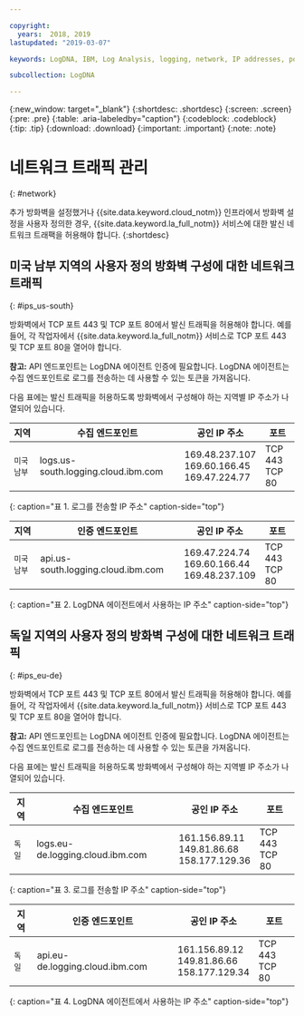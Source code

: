 ```yaml
---

copyright:
  years:  2018, 2019
lastupdated: "2019-03-07"

keywords: LogDNA, IBM, Log Analysis, logging, network, IP addresses, port

subcollection: LogDNA

---
```


{:new_window: target="_blank"}
{:shortdesc: .shortdesc}
{:screen: .screen}
{:pre: .pre}
{:table: .aria-labeledby="caption"}
{:codeblock: .codeblock}
{:tip: .tip}
{:download: .download}
{:important: .important}
{:note: .note}

 
# 네트워크 트래픽 관리
{: #network}

추가 방화벽을 설정했거나 {{site.data.keyword.cloud_notm}} 인프라에서 방화벽 설정을 사용자 정의한 경우, {{site.data.keyword.la_full_notm}} 서비스에 대한 발신 네트워크 트래팩을 허용해야 합니다. 
{:shortdesc}


## 미국 남부 지역의 사용자 정의 방화벽 구성에 대한 네트워크 트래픽
{: #ips_us-south}

방화벽에서 TCP 포트 443 및 TCP 포트 80에서 발신 트래픽을 허용해야 합니다. 예를 들어, 각 작업자에서 {{site.data.keyword.la_full_notm}} 서비스로 TCP 포트 443 및 TCP 포트 80을 열어야 합니다.

**참고:** API 엔드포인트는 LogDNA 에이전트 인증에 필요합니다. LogDNA 에이전트는 수집 엔드포인트로 로그를 전송하는 데 사용할 수 있는 토큰을 가져옵니다.

다음 표에는 발신 트래픽을 허용하도록 방화벽에서 구성해야 하는 지역별 IP 주소가 나열되어 있습니다.

| 지역      | 수집 엔드포인트                          | 공인 IP 주소               | 포트   |
|-------------|---------------------------------------------|-----------------------------------|---------|
| `미국 남부`    | logs.us-south.logging.cloud.ibm.com         | 169.48.237.107 </br>169.60.166.45 </br>169.47.224.77  | TCP 443 </br>TCP 80 | 
{: caption="표 1. 로그를 전송할 IP 주소" caption-side="top"}


| 지역      | 인증 엔드포인트                     | 공인 IP 주소               | 포트   |
|-------------|---------------------------------------------|-----------------------------------|---------|
| `미국 남부`    | api.us-south.logging.cloud.ibm.com          | 169.47.224.74  </br>169.60.166.44 </br>169.48.237.109  | TCP 443 </br>TCP 80 |
{: caption="표 2. LogDNA 에이전트에서 사용하는 IP 주소" caption-side="top"}



## 독일 지역의 사용자 정의 방화벽 구성에 대한 네트워크 트래픽
{: #ips_eu-de}

방화벽에서 TCP 포트 443 및 TCP 포트 80에서 발신 트래픽을 허용해야 합니다. 예를 들어, 각 작업자에서 {{site.data.keyword.la_full_notm}} 서비스로 TCP 포트 443 및 TCP 포트 80을 열어야 합니다.

**참고:** API 엔드포인트는 LogDNA 에이전트 인증에 필요합니다. LogDNA 에이전트는 수집 엔드포인트로 로그를 전송하는 데 사용할 수 있는 토큰을 가져옵니다.

다음 표에는 발신 트래픽을 허용하도록 방화벽에서 구성해야 하는 지역별 IP 주소가 나열되어 있습니다.

| 지역      | 수집 엔드포인트                          | 공인 IP 주소               | 포트   |
|-------------|---------------------------------------------|-----------------------------------|---------|
| `독일`     | logs.eu-de.logging.cloud.ibm.com         | 161.156.89.11 </br>149.81.86.68 </br>158.177.129.36  | TCP 443 </br>TCP 80 | 
{: caption="표 3. 로그를 전송할 IP 주소" caption-side="top"}


| 지역      | 인증 엔드포인트                     | 공인 IP 주소               | 포트   |
|-------------|---------------------------------------------|-----------------------------------|---------|
| `독일`     | api.eu-de.logging.cloud.ibm.com          | 161.156.89.12  </br>149.81.86.66 </br>158.177.129.34    | TCP 443 </br>TCP 80 |
{: caption="표 4. LogDNA 에이전트에서 사용하는 IP 주소" caption-side="top"}


